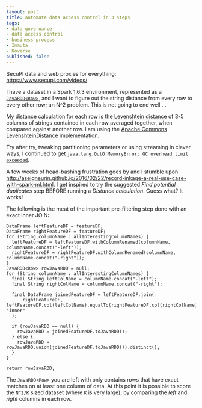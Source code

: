 ```yaml
---
layout: post
title: automate data access control in 3 steps
tags:
- data governance
- data access control
- business process
- Immuta
- Koverse
published: false
---
```

SecuPI data and web proxies for everything: https://www.secupi.com/videos/

I have a dataset in a Spark 1.6.3 environment, represented as a
[`JavaRDD<Row>`](https://spark.apache.org/docs/1.6.3/api/java/org/apache/spark/api/java/JavaRDD.html),
and I want to figure out the string distance from every row to every other row; an N^2 problem.
This is not going to end well ...

My distance calculation for each row is the
[Levenshtein distance](https://people.cs.pitt.edu/~kirk/cs1501/Pruhs/Spring2006/assignments/editdistance/Levenshtein%20Distance.htm)
of 3-5 columns of strings contained in each row averaged together, when compared against another row.
I am using the
[Apache Commons LevenshteinDistance](https://commons.apache.org/proper/commons-text/apidocs/org/apache/commons/text/similarity/LevenshteinDistance.html)
implementation.

Try after try, tweaking partitioning parameters or using streaming in clever ways, I continued to get
[`java.lang.OutOfMemoryError: GC overhead limit exceeded`](https://plumbr.io/outofmemoryerror/gc-overhead-limit-exceeded).

A few weeks of head-bashing frustration goes by and I stumble upon
<http://aseigneurin.github.io/2016/02/22/record-inkage-a-real-use-case-with-spark-ml.html>.
I get inspired to try the suggested _Find potential duplicates_ step BEFORE running a _Distance calculation_.
Guess what? It works!

The following is the meat of the important pre-filtering step done with an exact inner JOIN:

    DataFrame leftFeatureDF = featureDF;
    DataFrame rightFeatureDF = featureDF;
    for (String columnName : allInterestingColumnNames) {
      leftFeatureDF = leftFeatureDF.withColumnRenamed(columnName, columnName.concat("-left"));
      rightFeatureDF = rightFeatureDF.withColumnRenamed(columnName, columnName.concat("-right"));
    }
    JavaRDD<Row> rowJavaRDD = null;
    for (String columnName : allInterestingColumnNames) {
      final String leftColName = columnName.concat("-left");
      final String rightColName = columnName.concat("-right");

      final DataFrame joinedFeatureDF = leftFeatureDF.join(
          rightFeatureDF, leftFeatureDF.col(leftColName).equalTo(rightFeatureDF.col(rightColName)), "inner"
      );

      if (rowJavaRDD == null) {
        rowJavaRDD = joinedFeatureDF.toJavaRDD();
      } else {
        rowJavaRDD = rowJavaRDD.union(joinedFeatureDF.toJavaRDD()).distinct();
      }
    }

    return rowJavaRDD;

The `JavaRDD<Row>` you are left with only contains rows that have exact matches on at least one column of data.
At this point it is possible to score the `N^2/K` sized dataset (where `K` is very large),
by comparing the _left_ and _right_ columns in each row.

